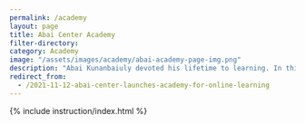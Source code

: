 ```yaml
---
permalink: /academy
layout: page
title: Abai Center Academy
filter-directory:
category: Academy
image: "/assets/images/academy/abai-academy-page-img.png"
description: "Abai Kunanbaiuly devoted his lifetime to learning. In this spirit, The Abai Center launched an online Academy of micro-courses for anyone to discover the Great Steppe, learn its true history & explore Kazakh culture."
redirect_from:
  - /2021-11-12-abai-center-launches-academy-for-online-learning
---
```


{% include instruction/index.html %}